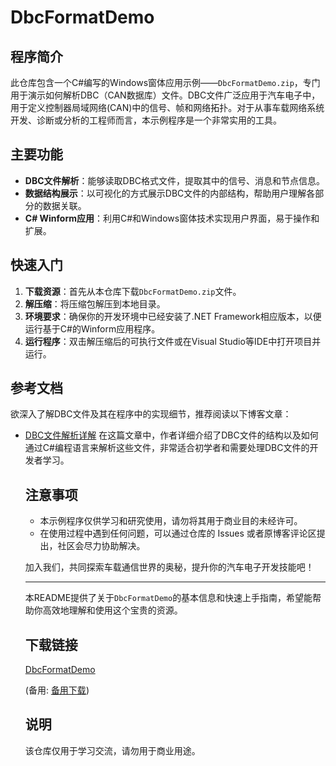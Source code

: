 # DbcFormatDemo

## 程序简介

此仓库包含一个C#编写的Windows窗体应用示例——`DbcFormatDemo.zip`，专门用于演示如何解析DBC（CAN数据库）文件。DBC文件广泛应用于汽车电子中，用于定义控制器局域网络(CAN)中的信号、帧和网络拓扑。对于从事车载网络系统开发、诊断或分析的工程师而言，本示例程序是一个非常实用的工具。

## 主要功能

- **DBC文件解析**：能够读取DBC格式文件，提取其中的信号、消息和节点信息。
- **数据结构展示**：以可视化的方式展示DBC文件的内部结构，帮助用户理解各部分的数据关联。
- **C# Winform应用**：利用C#和Windows窗体技术实现用户界面，易于操作和扩展。

## 快速入门

1. **下载资源**：首先从本仓库下载`DbcFormatDemo.zip`文件。
2. **解压缩**：将压缩包解压到本地目录。
3. **环境要求**：确保你的开发环境中已经安装了.NET Framework相应版本，以便运行基于C#的Winform应用程序。
4. **运行程序**：双击解压缩后的可执行文件或在Visual Studio等IDE中打开项目并运行。

## 参考文档

欲深入了解DBC文件及其在程序中的实现细节，推荐阅读以下博客文章：
- [DBC文件解析详解](https://blog.csdn.net/m0_37782115/article/details/115735252)
  在这篇文章中，作者详细介绍了DBC文件的结构以及如何通过C#编程语言来解析这些文件，非常适合初学者和需要处理DBC文件的开发者学习。

  ## 注意事项

  - 本示例程序仅供学习和研究使用，请勿将其用于商业目的未经许可。
  - 在使用过程中遇到任何问题，可以通过仓库的 Issues 或者原博客评论区提出，社区会尽力协助解决。

  加入我们，共同探索车载通信世界的奥秘，提升你的汽车电子开发技能吧！

  ---

  本README提供了关于`DbcFormatDemo`的基本信息和快速上手指南，希望能帮助你高效地理解和使用这个宝贵的资源。

  ## 下载链接
  [DbcFormatDemo](https://pan.quark.cn/s/d024c123597a) 

  (备用: [备用下载](https://pan.baidu.com/s/1fMJa9Tnto8KocNEiPINg9g?pwd=1234))

  ## 说明

  该仓库仅用于学习交流，请勿用于商业用途。
